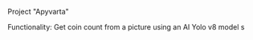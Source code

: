 Project "Apyvarta"

Functionality:
    Get coin count from a picture using an AI Yolo v8 model
    s